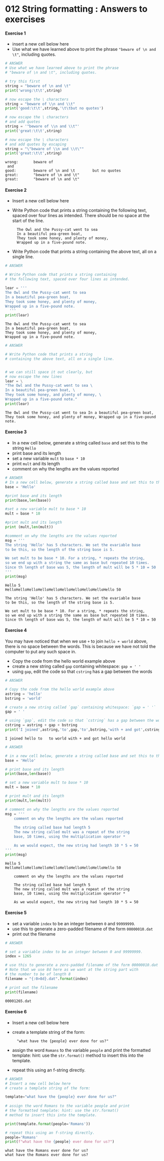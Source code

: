 # 012 String formatting : Answers to exercises

#### Exercise 1

* insert a new cell below here
* Use what we have learned above to print the phrase `"beware of \n and \t"`, including quotes.


```python
# ANSWER
# Use what we have learned above to print the phrase
# "beware of \n and \t", including quotes.

# try this first
string = "beware of \n and \t"
print('wrong:\t\t',string)

# now escape the \ characters
string = "beware of \\n and \\t"
print('good:\t\t',string,'\t\tbut no quotes')

# now escape the \ characters
# and add quotes
string = '"beware of \\n and \\t"'
print('great:\t\t',string)

# now escape the \ characters
# and add quotes by escaping
string = "\"beware of \\n and \\t\""
print('great:\t\t',string)
```

    wrong:		 beware of 
     and 	
    good:		 beware of \n and \t 		but no quotes
    great:		 "beware of \n and \t"
    great:		 "beware of \n and \t"


#### Exercise 2

* Insert a new cell below here
* Write Python code that prints a string containing the following text, spaced over four lines as intended. There should be no space at the start of the line.

        The Owl and the Pussy-cat went to sea 
        In a beautiful pea-green boat, 
        They took some honey, and plenty of money, 
        Wrapped up in a five-pound note.

* Write Python code that prints a string containing the above text, all on a single line.


```python
# ANSWER

# Write Python code that prints a string containing 
# the following text, spaced over four lines as intended.

lear = '''
The Owl and the Pussy-cat went to sea
In a beautiful pea-green boat,
They took some honey, and plenty of money,
Wrapped up in a five-pound note.
  '''
print(lear)
```

    
    The Owl and the Pussy-cat went to sea
    In a beautiful pea-green boat,
    They took some honey, and plenty of money,
    Wrapped up in a five-pound note.
      



```python
# ANSWER

# Write Python code that prints a string 
# containing the above text, all on a single line.


# we can still space it out clearly, but 
# now escape the new lines
lear = \
"The Owl and the Pussy-cat went to sea \
In a beautiful pea-green boat, \
They took some honey, and plenty of money, \
Wrapped up in a five-pound note."
print(lear)
```

    The Owl and the Pussy-cat went to sea In a beautiful pea-green boat, They took some honey, and plenty of money, Wrapped up in a five-pound note.


#### Exercise 3

* In a new cell below, generate a string called `base` and set this to the string `Hello` 
* print base and its length
* set a new variable `mult` to `base * 10`
* print `mult` and its length
* comment on why the lengths are the values reported


```python
# ANSWER
# In a new cell below, generate a string called base and set this to the string Hello
base = 'Hello'

#print base and its length
print(base,len(base))

#set a new variable mult to base * 10
mult = base * 10

#print mult and its length
print (mult,len(mult))

#comment on why the lengths are the values reported
msg = '''
The string 'Hello' has 5 characters. We set the evariable base
to be this, so the length of the string base is 5.

We set mult to be base * 10. For a string, * repeats the string,
so we end up with a string the same as base but repeated 10 times.
Since th length of base was 5, the length of mult will be 5 * 10 = 50
'''
print(msg)
```

    Hello 5
    HelloHelloHelloHelloHelloHelloHelloHelloHelloHello 50
    
    The string 'Hello' has 5 characters. We set the evariable base
    to be this, so the length of the string base is 5.
    
    We set mult to be base * 10. For a string, * repeats the string,
    so we end up with a string the same as base but repeated 10 times.
    Since th length of base was 5, the length of mult will be 5 * 10 = 50
    


#### Exercise 4

You may have noticed that when we use `+` to join `hello + world` above, there is no space between the words. This is because we have not told the computer to put any such space in.

* Copy the code from the hello world example above
* create a new string called `gap` containing whitespace: `gap = ' '`
* using `gap`, edit the code so that `cstring` has a gap between the words


```python
# ANSWER

# Copy the code from the hello world example above
astring = 'hello'
bstring = 'world'

# create a new string called `gap` containing whitespace: `gap = ' '`
gap = ' '

# using `gap`, edit the code so that `cstring` has a gap between the words
cstring = astring + gap + bstring
print('I joined',astring,'to',gap,'to',bstring,'with + and got',cstring)
```

    I joined hello to   to world with + and got hello world



```python
# ANSWER

# in a new cell below, generate a string called base and set this to the string Hello
base = 'Hello'

# print base and its length
print(base,len(base))

# set a new variable mult to base * 10
mult = base * 10

# print mult and its length
print(mult,len(mult))

# comment on why the lengths are the values reported
msg = '''
    comment on why the lengths are the values reported
 
    The string called base had length 5
    The new string called mult was a repeat of the string
    base, 10 times, using the multiplication operator *

    As we would expect, the new string had length 10 * 5 = 50
'''
print(msg)
```

    Hello 5
    HelloHelloHelloHelloHelloHelloHelloHelloHelloHello 50
    
        comment on why the lengths are the values reported
     
        The string called base had length 5
        The new string called mult was a repeat of the string
        base, 10 times, using the multiplication operator *
    
        As we would expect, the new string had length 10 * 5 = 50
    


#### Exercise 5

* set a variable `index` to be an integer between `0` and `99999999`.
* use this to generate a zero-padded filename of the form `00000010.dat`
* print out the filename




```python
# ANSWER

# set a variable index to be an integer between 0 and 99999999.
index = 1265

# use this to generate a zero-padded filename of the form 00000010.dat
# Note that we use 8d here as we want at the string part with
# the number to be of length 8
filename = "{:0>8d}.dat".format(index)

# print out the filename
print(filename)
```

    00001265.dat


#### Exercise 6

* Insert a new cell below here
* create a template string of the form:

        "what have the {people} ever done for us?"
        
* assign the word `Romans` to the variable `people` and print the formatted template: hint: use the `str.format()` method to insert this into the template.
* repeat this using an f-string directly.


```python
# ANSWER
# Insert a new cell below here
# create a template string of the form:

template="what have the {people} ever done for us?"
        
# assign the word Romans to the variable people and print 
# the formatted template: hint: use the str.format() 
# method to insert this into the template.

print(template.format(people='Romans'))

# repeat this using an f-string directly.
people='Romans'
print(f"what have the {people} ever done for us?")
```

    what have the Romans ever done for us?
    what have the Romans ever done for us?

